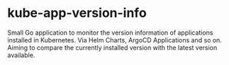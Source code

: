 # kube-app-version-info
Small Go application to monitor the version information of applications installed in Kubernetes. Via Helm Charts, ArgoCD Applications and so on. Aiming to compare the currently installed version with the latest version available.
